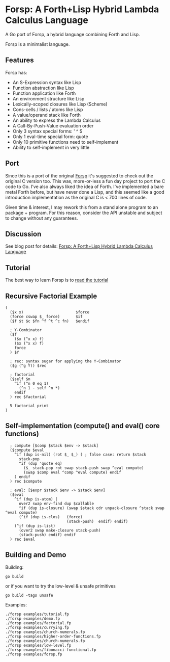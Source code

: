 # Forsp: A Forth+Lisp Hybrid Lambda Calculus Language

A Go port of Forsp, a hybrid language combining Forth and Lisp.

Forsp is a minimalist language.

## Features

Forsp has:
  - An S-Expression syntax like Lisp
  - Function abstraction like Lisp
  - Function application like Forth
  - An environment structure like Lisp
  - Lexically-scoped closures like Lisp (Scheme)
  - Cons-cells / lists / atoms like Lisp
  - A value/operand stack like Forth
  - An ability to express the Lambda Calculus
  - A Call-By-Push-Value evaluation order
  - Only 3 syntax special forms: ' ^ $
  - Only 1 eval-time special form: quote
  - Only 10 primitive functions need to self-implement
  - Ability to self-implement in very little

## Port

Since this is a port of the original [Forsp](https://github.com/xorvoid/forsp)
it's suggested to check out the original C version too. This was, more-or-less
a fun day project to port the C code to Go. I've also always liked the idea of
Forth. I've implemented a bare metal Forth before, but have never done a Lisp,
and this seemed like a good introduction implementation as the original C is
< 700 lines of code.

Given time & interest, I may rework this from a stand alone program to an
package + program. For this reason, consider the API unstable and subject to
change without any guarantees.

## Discussion

See blog post for details: [Forsp: A Forth+Lisp Hybrid Lambda Calculus Language](https://xorvoid.com/forsp.html)

## Tutorial

The best way to learn Forsp is to [read the tutorial](examples/tutorial.fp)

## Recursive Factorial Example

```
(
  ($x x)                       $force
  (force cswap $_ force)       $if
  ($f $t $c $fn ^f ^t ^c fn)   $endif

  ; Y-Combinator
  ($f
    ($x (^x x) f)
    ($x (^x x) f)
    force
  ) $Y

  ; rec: syntax sugar for applying the Y-Combinator
  ($g (^g Y)) $rec

  ; factorial
  ($self $n
    ^if (^n 0 eq 1)
      (^n 1 - self ^n *)
    endif
  ) rec $factorial

  5 factorial print
)
```

## Self-implementation (compute() and eval() core functions)

```
  ; compute [$comp $stack $env -> $stack]
  ($compute $eval
    ^if (dup is-nil) (rot $_ $_) ( ; false case: return $stack
      stack-pop
      ^if (dup 'quote eq)
        ($_ stack-pop rot swap stack-push swap ^eval compute)
        (swap $comp eval ^comp ^eval compute) endif
    ) endif
  ) rec $compute

  ; eval: [$expr $stack $env -> $stack $env]
  ($eval
    ^if (dup is-atom) (
      over2 swap env-find dup $callable
      ^if (dup is-closure) (swap $stack cdr unpack-closure ^stack swap ^eval compute)
      (^if (dup is-clos)   (force)
                           (stack-push)  endif) endif)
    (^if (dup is-list)
      (over2 swap make-closure stack-push)
      (stack-push) endif) endif
  ) rec $eval
```

## Building and Demo

Building:

```
go build
```
or if you want to try the low-level & unsafe primitives
```
go build -tags unsafe
```

Examples:

```
./forsp examples/tutorial.fp
./forsp examples/demo.fp
./forsp examples/factorial.fp
./forsp examples/currying.fp
./forsp examples/church-numerals.fp
./forsp examples/higher-order-functions.fp
./forsp examples/church-numerals.fp
./forsp examples/low-level.fp
./forsp examples/fibonacci-functional.fp
./forsp examples/forsp.fp
```

